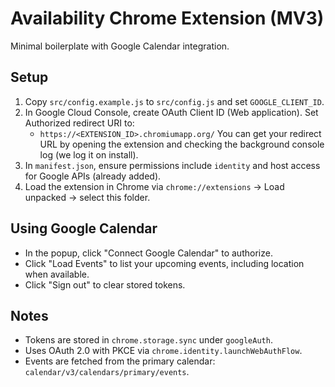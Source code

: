 # Availability Chrome Extension (MV3)

Minimal boilerplate with Google Calendar integration.

## Setup

1. Copy `src/config.example.js` to `src/config.js` and set `GOOGLE_CLIENT_ID`.
2. In Google Cloud Console, create OAuth Client ID (Web application). Set Authorized redirect URI to:
   - `https://<EXTENSION_ID>.chromiumapp.org/`
   You can get your redirect URL by opening the extension and checking the background console log (we log it on install).
3. In `manifest.json`, ensure permissions include `identity` and host access for Google APIs (already added).
4. Load the extension in Chrome via `chrome://extensions` → Load unpacked → select this folder.

## Using Google Calendar

- In the popup, click "Connect Google Calendar" to authorize.
- Click "Load Events" to list your upcoming events, including location when available.
- Click "Sign out" to clear stored tokens.

## Notes

- Tokens are stored in `chrome.storage.sync` under `googleAuth`.
- Uses OAuth 2.0 with PKCE via `chrome.identity.launchWebAuthFlow`.
- Events are fetched from the primary calendar: `calendar/v3/calendars/primary/events`.

